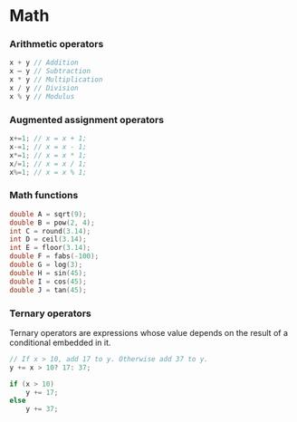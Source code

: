 # Math

### Arithmetic operators

```c
x + y // Addition
x – y // Subtraction
x * y // Multiplication
x / y // Division
x % y // Modulus
```

### Augmented assignment operators

```c
x+=1; // x = x + 1;
x-=1; // x = x - 1;
x*=1; // x = x * 1;
x/=1; // x = x / 1;
x%=1; // x = x % 1;
```

### Math functions

```c
double A = sqrt(9);
double B = pow(2, 4);
int C = round(3.14);
int D = ceil(3.14);
int E = floor(3.14);
double F = fabs(-100);
double G = log(3);
double H = sin(45);
double I = cos(45);
double J = tan(45);
```

### Ternary operators

Ternary operators are expressions whose value depends on the result of a conditional
embedded in it.

```c
// If x > 10, add 17 to y. Otherwise add 37 to y.
y += x > 10? 17: 37;

if (x > 10)
    y += 17;
else
    y += 37;
```
